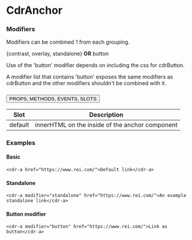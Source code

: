 # <span class="display-name">CdrAnchor</span>

### <span class="modifiers">Modifiers</span>

Modifiers can be combined 1 from each grouping.

{contrast, overlay, standalone} **OR** button

Use of the 'button' modifier depends on including the css for cdrButton.

A modifier list that contains 'button' exposes the same modifiers as cdrButton and the other modifiers shouldn't be combined with it.

### <button class='title'>PROPS, METHODS, EVENTS, SLOTS</button>

Slot | Description
--- | ---
default | innerHTML on the inside of the anchor component
### Examples

#### Basic
```
<cdr-a href="https://www.rei.com/">Default link</cdr-a>

```

#### Standalone

```
<cdr-a modifier="standalone" href="https://www.rei.com/">An example standalone link</cdr-a>
```

#### Button modifier

```
<cdr-a modifier="button" href="https://www.rei.com/">Link as button</cdr-a>
```
